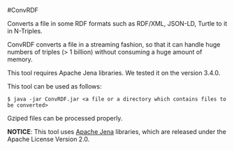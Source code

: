 #ConvRDF

Converts a file in some RDF formats such as RDF/XML, JSON-LD, Turtle to it in N-Triples.

ConvRDF converts a file in a streaming fashion, so that it can handle huge numbers of triples (> 1 billion) without consuming a huge amount of memory.

This tool requires Apache Jena libraries. We tested it on the version 3.4.0.

This tool can be used as follows:

```$ java -jar ConvRDF.jar <a file or a directory which contains files to be converted>```

Gziped files can be processed properly.

__NOTICE__: This tool uses [Apache Jena](http://jena.apache.org/) libraries, which are released under the Apache License Version 2.0.